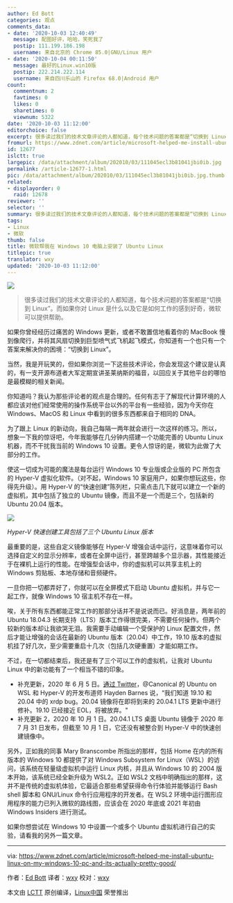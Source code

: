 ```yaml
---
author: Ed Bott
categories: 观点
comments_data:
- date: '2020-10-03 12:40:49'
  message: 配图好评，哈哈，笑死我了
  postip: 111.199.186.198
  username: 来自北京的 Chrome 85.0|GNU/Linux 用户
- date: '2020-10-04 00:11:50'
  message: 最好的Linux.win10版
  postip: 222.214.222.114
  username: 来自四川乐山的 Firefox 68.0|Android 用户
count:
  commentnum: 2
  favtimes: 0
  likes: 0
  sharetimes: 0
  viewnum: 5322
date: '2020-10-03 11:12:00'
editorchoice: false
excerpt: 很多读过我们的技术文章评论的人都知道，每个技术问题的答案都是“切换到 Linux”。而如果你对 Linux 是什么以及它是如何工作的感到好奇，微软可以提供帮助。
fromurl: https://www.zdnet.com/article/microsoft-helped-me-install-ubuntu-linux-on-my-windows-10-pc-and-its-actually-pretty-good/
id: 12677
islctt: true
largepic: /data/attachment/album/202010/03/111045ecl3b81041jbi0ib.jpg
permalink: /article-12677-1.html
pic: /data/attachment/album/202010/03/111045ecl3b81041jbi0ib.jpg.thumb.jpg
related:
- displayorder: 0
  raid: 12678
reviewer: ''
selector: ''
summary: 很多读过我们的技术文章评论的人都知道，每个技术问题的答案都是“切换到 Linux”。而如果你对 Linux 是什么以及它是如何工作的感到好奇，微软可以提供帮助。
tags:
- Linux
- 微软
thumb: false
title: 微软帮我在 Windows 10 电脑上安装了 Ubuntu Linux
titlepic: true
translator: wxy
updated: '2020-10-03 11:12:00'
---
```


![](/data/attachment/album/202010/03/111045ecl3b81041jbi0ib.jpg)



> 
> 很多读过我们的技术文章评论的人都知道，每个技术问题的答案都是“切换到 Linux”。而如果你对 Linux 是什么以及它是如何工作的感到好奇，微软可以提供帮助。
> 
> 
> 


如果你曾经经历过痛苦的 Windows 更新，或者不敢置信地看着你的 MacBook 慢到像爬行，并将其风扇切换到巨型喷气式飞机起飞模式，你知道有一个也只有一个答案来解决你的困境：“切换到 Linux”。


当然，我是开玩笑的，但如果你浏览一下这些技术评论，你会发现这个建议是认真的，有一支开源布道者大军定期宣讲圣莱纳斯的福音，以回应关于其他平台的哪怕是最模糊的相关新闻。


你知道吗？我认为那些评论者的观点是合理的。任何有志于了解现代计算环境的人都应该对他们经常使用的操作系统平台以外的平台有一些经验，因为今天你在 Windows、MacOS 和 Linux 中看到的很多东西都来自于相同的 DNA。


为了跟上 Linux 的新动向，我自己每隔一两年就会进行一次这样的练习。所以，想象一下我的惊讶吧，今年我能够在几分钟内搭建一个功能完善的 Ubuntu Linux 机器，而不干扰我当前的 Windows 10 设置。更令人惊讶的是，微软为此做了大部分的工作。


使这一切成为可能的魔法是每台运行 Windows 10 专业版或企业版的 PC 所包含的 Hyper-V 虚拟化软件。（对不起，Windows 10 家庭用户，如果你想玩这些，你得先升级）。用 Hyper-V 的“快速创建”陈列栏，只需点击几下就可以建立一个新的虚拟机，其中包括了独立的 Ubuntu 镜像，而且不是一个而是三个，包括新的 Ubuntu 20.04 版本。


![](/data/attachment/album/202010/03/111247iy21ei64nxqqay6y.jpg)


*Hyper-V 快速创建工具包括了三个 Ubuntu Linux 版本*


最重要的是，这些自定义镜像能够在 Hyper-V 增强会话中运行，这意味着你可以选择自定义的显示分辨率，或者在全屏中运行，甚至跨越多个显示器，其性能接近于在裸机上运行的性能。在增强型会话中，你的虚拟机可以共享主机上的 Windows 剪贴板、本地存储和音频硬件。


一旦你把一切都弄好了，你就可以在全屏模式下启动 Ubuntu 虚拟机，并与它一起工作，就像 Windows 10 宿主机不存在一样。


唉，关于所有东西都能正常工作的那部分话并不是说说而已。好消息是，两年前的 Ubuntu 18.04.3 长期支持（LTS）版本工作得很完美，不需要任何操作。但两个较新的版本却让我欲哭无泪。我需要手动编辑一个受保护的 Linux 配置文件，然后才能让增强的会话在最新的 Ubuntu 版本（20.04）中工作，19.10 版本的虚拟机挂了好几次，至少需要重启十几次（包括几次硬重置）才能如期工作。


不过，在一切都结束后，我还是有了三个可以工作的虚拟机，让我对 Ubuntu Linux 中的新功能有了一个相当不错的印象。


* 补充更新，2020 年 6 月 5 日。[通过 Twitter](https://twitter.com/unixterminal/status/1268918077141528579)，@Canonical 的 Ubuntu on WSL 和 Hyper-V 的开发布道师 Hayden Barnes 说，“我们知道 19.10 和 20.04 中的 xrdp bug。20.04 镜像将在即将到来的 20.04.1 LTS 更新中进行修补。19.10 已经接近 EOL，将被放弃。"
* 补充更新 2，2020 年 10 月 1 日。20.04.1 LTS 桌面 Ubuntu 镜像于 2020 年 7 月 31 日发布，但截至 10 月 1 日，它还没有被整合到 Hyper-V 中的快速创建镜像中。


另外，正如我的同事 Mary Branscombe 所指出的那样，包括 Home 在内的所有版本的 Windows 10 都提供了对 Windows Subsystem for Linux（WSL）的访问，该系统在轻量级虚拟机中运行 Linux 内核，并且从 Windows 10 的 2004 版本开始，该系统已经全新升级为 WSL2。正如 WSL2 文档中明确指出的那样，这并不是传统的虚拟机体验，它最适合那些希望获得命令行体验并能够运行 Bash shell 脚本和 GNU/Linux 命令行应用程序的开发者。在 WSL2 环境中运行图形应用程序的能力已列入微软的路线图，应该会在 2020 年底或 2021 年初由 Windows Insiders 进行测试。


如果你想尝试在 Windows 10 中设置一个或多个 Ubuntu 虚拟机进行自己的实验，请看我的另外一篇文章。




---


via: <https://www.zdnet.com/article/microsoft-helped-me-install-ubuntu-linux-on-my-windows-10-pc-and-its-actually-pretty-good/> 


作者：[Ed Bott](https://www.zdnet.com/meet-the-team/us/ed-bott/) 译者：[wxy](https://github.com/wxy) 校对：[wxy](https://github.com/wxy)


本文由 [LCTT](https://github.com/LCTT/TranslateProject) 原创编译，[Linux中国](/article-12674-1.html) 荣誉推出